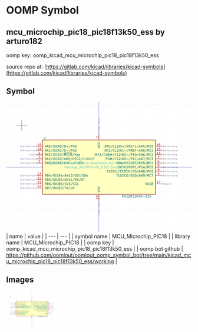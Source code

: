 # OOMP Symbol  
## mcu_microchip_pic18_pic18f13k50_ess  by arturo182  
  
oomp key: oomp_kicad_mcu_microchip_pic18_pic18f13k50_ess  
  
source repo at: [https://gitlab.com/kicad/libraries/kicad-symbols](https://gitlab.com/kicad/libraries/kicad-symbols)  
## Symbol  
  
[![working.png](working_600.png)](working.png)  
| name | value | 
| --- | --- | 
| symbol name | MCU_Microchip_PIC18 | 
| library name | MCU_Microchip_PIC18 | 
| oomp key | oomp_kicad_mcu_microchip_pic18_pic18f13k50_ess | 
| oomp bot github | https://github.com/oomlout/oomlout_oomp_symbol_bot/tree/main/kicad_mcu_microchip_pic18_pic18f13k50_ess/working | 
## Images  
  
[![working.png](working_140.png)](working.png)  
